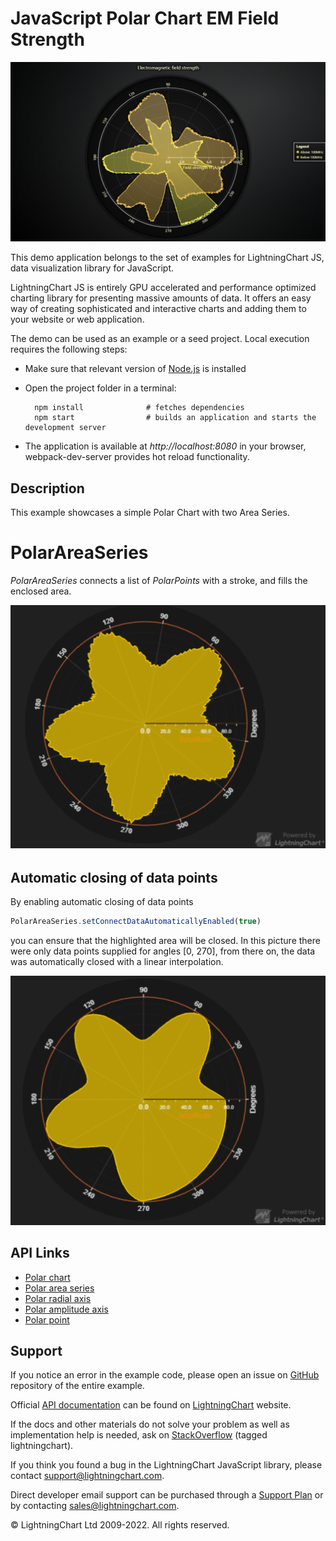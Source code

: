 # JavaScript Polar Chart EM Field Strength

![JavaScript Polar Chart EM Field Strength](polarEMFieldStrength-darkGold.png)

This demo application belongs to the set of examples for LightningChart JS, data visualization library for JavaScript.

LightningChart JS is entirely GPU accelerated and performance optimized charting library for presenting massive amounts of data. It offers an easy way of creating sophisticated and interactive charts and adding them to your website or web application.

The demo can be used as an example or a seed project. Local execution requires the following steps:

-   Make sure that relevant version of [Node.js](https://nodejs.org/en/download/) is installed
-   Open the project folder in a terminal:

          npm install              # fetches dependencies
          npm start                # builds an application and starts the development server

-   The application is available at _http://localhost:8080_ in your browser, webpack-dev-server provides hot reload functionality.


## Description

This example showcases a simple Polar Chart with two Area Series.

# PolarAreaSeries

_PolarAreaSeries_ connects a list of _PolarPoints_ with a stroke, and fills the enclosed area.

[//]: # 'IMPORTANT: The assets will not show before README.md is built - relative path is different!'

![Polar Area Series](./assets/polarAreaSeries.png)

## Automatic closing of data points

By enabling automatic closing of data points

```typescript
PolarAreaSeries.setConnectDataAutomaticallyEnabled(true)
```

you can ensure that the highlighted area will be closed. In this picture there were only data points supplied for angles [0, 270], from there on, the data was automatically closed with a linear interpolation.

![Polar Area Series connected](./assets/polarAreaSeriesConnected.png)


## API Links

* [Polar chart]
* [Polar area series]
* [Polar radial axis]
* [Polar amplitude axis]
* [Polar point]


## Support

If you notice an error in the example code, please open an issue on [GitHub][0] repository of the entire example.

Official [API documentation][1] can be found on [LightningChart][2] website.

If the docs and other materials do not solve your problem as well as implementation help is needed, ask on [StackOverflow][3] (tagged lightningchart).

If you think you found a bug in the LightningChart JavaScript library, please contact support@lightningchart.com.

Direct developer email support can be purchased through a [Support Plan][4] or by contacting sales@lightningchart.com.

[0]: https://github.com/Arction/
[1]: https://lightningchart.com/lightningchart-js-api-documentation/
[2]: https://lightningchart.com
[3]: https://stackoverflow.com/questions/tagged/lightningchart
[4]: https://lightningchart.com/support-services/

© LightningChart Ltd 2009-2022. All rights reserved.


[Polar chart]: https://lightningchart.com/lightningchart-js-api-documentation/v4.0.0/classes/PolarChart.html
[Polar area series]: https://lightningchart.com/lightningchart-js-api-documentation/v4.0.0/classes/PolarAreaSeriesInterior.html
[Polar radial axis]: https://lightningchart.com/lightningchart-js-api-documentation/v4.0.0/interfaces/PolarAxisRadial.html
[Polar amplitude axis]: https://lightningchart.com/lightningchart-js-api-documentation/v4.0.0/classes/PolarAxisAmplitude.html
[Polar point]: https://lightningchart.com/lightningchart-js-api-documentation/v4.0.0/interfaces/PolarPoint.html

